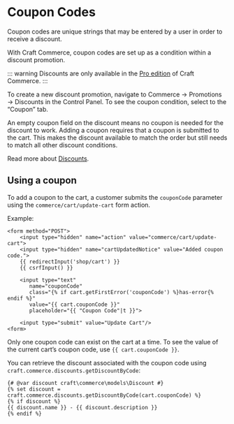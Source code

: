# Coupon Codes

Coupon codes are unique strings that may be entered by a user in order to receive a discount.

With Craft Commerce, coupon codes are set up as a condition within a discount promotion.

::: warning
Discounts are only available in the [Pro edition](editions.md) of Craft Commerce.
:::

To create a new discount promotion, navigate to Commerce → Promotions → Discounts in the Control Panel. To see the coupon condition, select to the “Coupon” tab.

An empty coupon field on the discount means no coupon is needed for the discount to work. Adding a coupon requires that a coupon is submitted to the cart. This makes the discount available to match the order but still needs to match all other discount conditions.

Read more about [Discounts](discounts.md).

## Using a coupon

To add a coupon to the cart, a customer submits the `couponCode` parameter using the `commerce/cart/update-cart` form action.

Example:

```twig
<form method="POST">
    <input type="hidden" name="action" value="commerce/cart/update-cart">
    <input type="hidden" name="cartUpdatedNotice" value="Added coupon code.">
    {{ redirectInput('shop/cart') }}
    {{ csrfInput() }}

    <input type="text"
       name="couponCode"
       class="{% if cart.getFirstError('couponCode') %}has-error{% endif %}"
       value="{{ cart.couponCode }}"
       placeholder="{{ "Coupon Code"|t }}">

    <input type="submit" value="Update Cart"/>
<form>
```

Only one coupon code can exist on the cart at a time. To see the value of the current cart’s coupon code, use `{{ cart.couponCode }}`.

You can retrieve the discount associated with the coupon code using `craft.commerce.discounts.getDiscountByCode`:

```twig
{# @var discount craft\commerce\models\Discount #}
{% set discount = craft.commerce.discounts.getDiscountByCode(cart.couponCode) %}
{% if discount %}
{{ discount.name }} - {{ discount.description }}
{% endif %}
```
